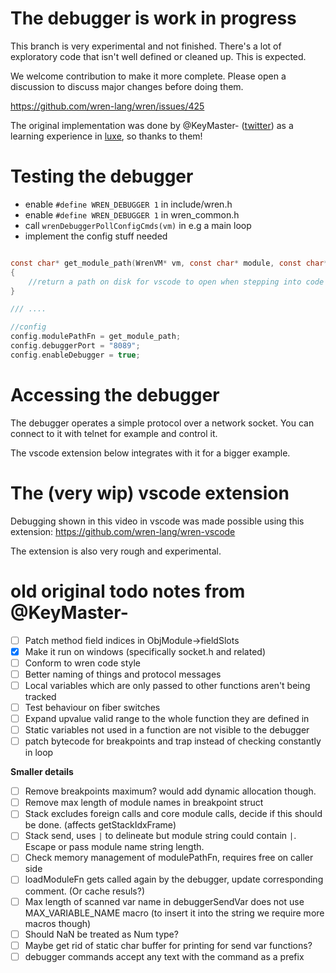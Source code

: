 
# The debugger is work in progress

This branch is very experimental and not finished.
There's a lot of exploratory code that isn't well defined or cleaned up.
This is expected.

We welcome contribution to make it more complete.
Please open a discussion to discuss major changes before doing them.

https://github.com/wren-lang/wren/issues/425

The original implementation was done by @KeyMaster- ([twitter](https://twitter.com/keymaster_)) as a learning 
experience in [luxe](https://luxeengine.com), so thanks to them!

# Testing the debugger
- enable `#define WREN_DEBUGGER 1` in include/wren.h
- enable `#define WREN_DEBUGGER 1` in wren_common.h
- call `wrenDebuggerPollConfigCmds(vm)` in e.g a main loop
- implement the config stuff needed

```c

const char* get_module_path(WrenVM* vm, const char* module, const char* root) 
{
    //return a path on disk for vscode to open when stepping into code etc
}

/// ....

//config
config.modulePathFn = get_module_path;
config.debuggerPort = "8089";
config.enableDebugger = true;
```
  
# Accessing the debugger
The debugger operates a simple protocol over a network socket. 
You can connect to it with telnet for example and control it.

The vscode extension below integrates with it for a bigger example.

# The (very wip) vscode extension

Debugging shown in this video in vscode was made possible using this extension: 
https://github.com/wren-lang/wren-vscode

The extension is also very rough and experimental.

# old original todo notes from @KeyMaster-

- [ ] Patch method field indices in ObjModule->fieldSlots
- [x] Make it run on windows (specifically socket.h and related)
- [ ] Conform to wren code style
- [ ] Better naming of things and protocol messages
- [ ] Local variables which are only passed to other functions aren't being tracked
- [ ] Test behaviour on fiber switches 
- [ ] Expand upvalue valid range to the whole function they are defined in 
- [ ] Static variables not used in a function are not visible to the debugger 
- [ ] patch bytecode for breakpoints and trap instead of checking constantly in loop

**Smaller details**   
- [ ] Remove breakpoints maximum? would add dynamic allocation though. 
- [ ] Remove max length of module names in breakpoint struct
- [ ] Stack excludes foreign calls and core module calls, decide if this should be done. (affects getStackIdxFrame)
- [ ] Stack send, uses `|` to delineate but module string could contain `|`. Escape or pass module name string length.
- [ ] Check memory management of modulePathFn, requires free on caller side 
- [ ] loadModuleFn gets called again by the debugger, update corresponding comment. (Or cache resuls?) 
- [ ] Max length of scanned var name in debuggerSendVar does not use MAX_VARIABLE_NAME macro (to insert it into the string we require more macros though) 
- [ ] Should NaN be treated as Num type? 
- [ ] Maybe get rid of static char buffer for printing for send var functions? 
- [ ] debugger commands accept any text with the command as a prefix 